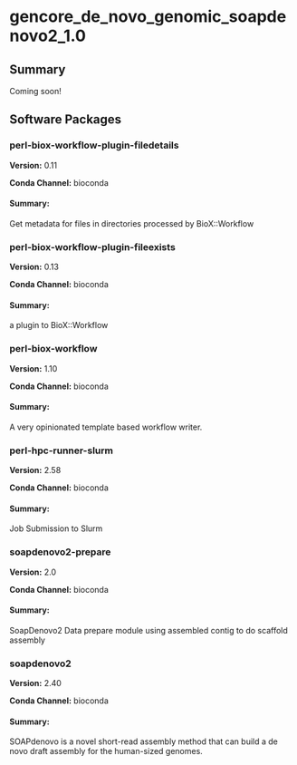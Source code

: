 # gencore_de_novo_genomic_soapdenovo2_1.0
## Summary

Coming soon!

## Software Packages

### perl-biox-workflow-plugin-filedetails
**Version:** 0.11

**Conda Channel:** bioconda

#### Summary:
Get metadata for files in directories processed by BioX::Workflow



### perl-biox-workflow-plugin-fileexists
**Version:** 0.13

**Conda Channel:** bioconda

#### Summary:
a plugin to BioX::Workflow



### perl-biox-workflow
**Version:** 1.10

**Conda Channel:** bioconda

#### Summary:
A very opinionated template based workflow writer.



### perl-hpc-runner-slurm
**Version:** 2.58

**Conda Channel:** bioconda

#### Summary:
Job Submission to Slurm



### soapdenovo2-prepare
**Version:** 2.0

**Conda Channel:** bioconda

#### Summary:
SoapDenovo2 Data prepare module using assembled contig to do scaffold assembly



### soapdenovo2
**Version:** 2.40

**Conda Channel:** bioconda

#### Summary:
SOAPdenovo is a novel short-read assembly method that can build a de novo draft assembly for the human-sized genomes.



